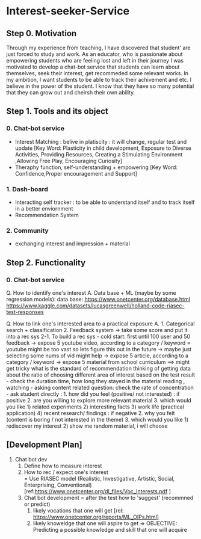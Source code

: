 # Interest-seeker-Service

## Step 0. Motivation
Through my experience from teaching, I have discovered that student' are just forced to study and work.
As an educator, who is passionate about empowering students who are feeling lost and left in their journey
I was motivated to develop a chat-bot service that students can learn about themselves, seek their interest,
get recommeded some relevant works. In my ambition, I want students to be able to track their achivement and etc.
I believe in the power of the student. I know that they have so many potential that they can grow out and cheirsh their own 
ability.

## Step 1. Tools and its object
### 0. Chat-bot service
- Interest Matching : belive in platiscity : it will change, regular test and update
[Key Word: Plasticity in child development, Exposure to Diverse Activities, Providing Resources, Creating a Stimulating Environment
,Allowing Free Play, Encouraging Curiosity]
- Theraphy function, self-understanding + empowering
[Key Word: Confidence,Proper encouragement and Support]

### 1. Dash-board
- Interacting self tracker
: to be able to understand itself and to track itself in a better enviornment
- Recommendation System

### 2. Community
- exchanging interest and impression + material

## Step 2. Functionality
### 0. Chat-bot service
Q. How to identify one's interest
A. Data base + ML (maybe by some regression models):
    data base: https://www.onetcenter.org/database.html
    https://www.kaggle.com/datasets/lucasgreenwell/holland-code-riasec-test-responses 

Q. How to link one's interested area to a practical exposure
A. 1. Categorical search + classification
   2. Feedback system -> take some score and put it into a rec sys
    2-1. To build a rec sys
        - cold start: first until 100 user and 50 feedback
        <gradual exposure on the material>
        -> expose 5 youtube video, according to a category / keyword = youtube might be too vast so lets figure this out in the future -> maybe just selecting some nums of vid might help
        -> expose 5 article, according to a category / keyword
        -> expose 5 material from school curriculum
            ==> might get tricky what is the standard of recommendation
            thinking of getting data about the ratio of choosing different area of interest based on the test result
        <questions after exposing the material>
        - check the duration time, how long they stayed in the material reading , watching
        - asking content related question: check the rate of concentration
        - ask student directly : 
            1. how did you feel (positive/ not interested)
            : if positive
                2. are you willing to explore more relevant material
                3. which would you like
                 1) related experiments 2) interesting facts 3) work life (practical application) 4) recent research/ findings
            : if negative
                2. why you felt (content is boring / not interested in the theme)
                3. which would you like
                 1) rediscover my interest 2) show me random material, i will choose

## [Development Plan]
1. Chat bot dev
    1) Define how to measure interest
    2) How to rec / expect one's interest  
    = Use RIASEC model (Realistic, Investigative, Artistic, Social, Enterprising, Conventional)
    [ref:https://www.onetcenter.org/dl_files/Voc_Interests.pdf ]
    3) Chat bot development
    = after the test how to 'suggest' (recommned or predict)
        1) likely vocations that one will get [rel: https://www.onetcenter.org/reports/ML_OIPs.html]
        2) likely knoweldge that one will aspire to get
        => OBJECTIVE: Predicting a possible knowledge and skill that one will acquire


